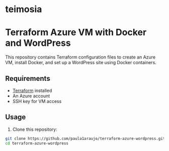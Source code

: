 # teimosia
# Terraform Azure VM with Docker and WordPress

This repository contains Terraform configuration files to create an Azure VM, install Docker, and set up a WordPress site using Docker containers.

## Requirements

- [Terraform](https://www.terraform.io/downloads.html) installed
- An Azure account
- SSH key for VM access

## Usage

1. Clone this repository:

```bash
git clone https://github.com/paula1araujo/terraform-azure-wordpress.git
cd terraform-azure-wordpress
